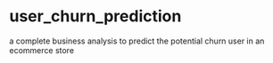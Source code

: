 # user_churn_prediction
a complete business analysis to predict the potential churn user in an ecommerce store
